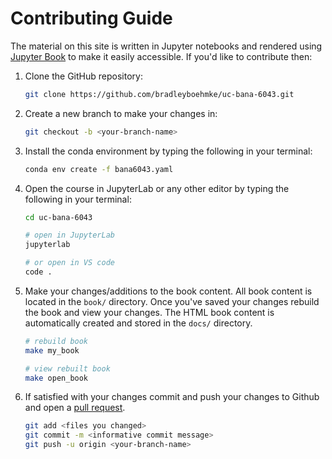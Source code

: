 # Contributing Guide

The material on this site is written in Jupyter notebooks and rendered using [Jupyter Book](https://jupyterbook.org/intro.html) to make it easily accessible. If you'd like to contribute then:

1. Clone the GitHub repository:
   ```sh
   git clone https://github.com/bradleyboehmke/uc-bana-6043.git
   ```
2. Create a new branch to make your changes in:
   ```sh
   git checkout -b <your-branch-name>
   ```
3. Install the conda environment by typing the following in your terminal:
   ```sh
   conda env create -f bana6043.yaml
   ```
4. Open the course in JupyterLab or any other editor by typing the following in your terminal:
   ```sh
   cd uc-bana-6043
   
   # open in JupyterLab 
   jupyterlab

   # or open in VS code
   code .
   ```
5. Make your changes/additions to the book content. All book content is located in the `book/` directory. Once you've saved your changes rebuild the book and view your changes. The HTML book content is automatically created and stored in the `docs/` directory.
   ```sh
   # rebuild book 
   make my_book

   # view rebuilt book
   make open_book
   ```
6. If satisfied with your changes commit and push your changes to Github and open a [pull request](https://docs.github.com/en/pull-requests/collaborating-with-pull-requests/proposing-changes-to-your-work-with-pull-requests/creating-a-pull-request).
   ```sh
   git add <files you changed>
   git commit -m <informative commit message>
   git push -u origin <your-branch-name>
   ```